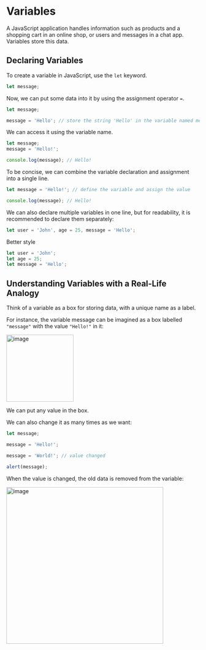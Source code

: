 # Variables

A JavaScript application handles information such as products and a shopping cart in an online shop, or users and messages in a chat app. Variables store this data.

## Declaring Variables
To create a variable in JavaScript, use the `let` keyword.
```js
let message;
```
Now, we can put some data into it by using the assignment operator `=`.
```js
let message;

message = 'Hello'; // store the string 'Hello' in the variable named message
```
We can access it using the variable name.
```js
let message;
message = 'Hello!';

console.log(message); // Hello!
```
To be concise, we can combine the variable declaration and assignment into a single line.

```js
let message = 'Hello!'; // define the variable and assign the value

console.log(message); // Hello!
```
We can also declare multiple variables in one line, but for readability, it is recommended to declare them separately:
```js
let user = 'John', age = 25, message = 'Hello';
```
Better style
```js
let user = 'John';
let age = 25;
let message = 'Hello';
```
## Understanding Variables with a Real-Life Analogy
Think of a variable as a box for storing data, with a unique name as a label.

For instance, the variable message can be imagined as a box labelled `"message"` with the value `"Hello!"` in it:

<img width="175" alt="image" src="https://github.com/user-attachments/assets/b6caa3b3-2cf8-407b-aee1-af2faee6560d">

We can put any value in the box.

We can also change it as many times as we want:

```js
let message;

message = 'Hello!';

message = 'World!'; // value changed

alert(message);
```
When the value is changed, the old data is removed from the variable:

<img width="409" alt="image" src="https://github.com/user-attachments/assets/63e0ec7d-36d8-43b0-8084-93ff1b018972">





